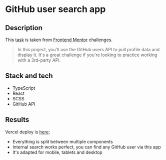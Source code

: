 # GitHub user search app

## Description

This [task](https://www.frontendmentor.io/challenges/github-user-search-app-Q09YOgaH6) is taken from [Frontend Mentor](https://www.frontendmentor.io/) challenges.

> In this project, you'll use the GitHub users API to pull profile data and display it. It's a great challenge if you're looking to practice working with a 3rd-party API.

## Stack and tech

  - TypeScript
  - React
  - SCSS
  - GitHub API

## Results

Vercel deploy is [here](https://vercel.com);

  - Everything is split between multiple components
  - Internal search works perfect, you can find any GitHub user via this app
  - It's adapted for mobile, tablets and desktop
